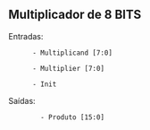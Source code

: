 ## Multiplicador de 8 BITS

Entradas: 

          - Multiplicand [7:0]

          - Multiplier [7:0]
          
          - Init 
          

Saídas:   
        
            - Produto [15:0]
